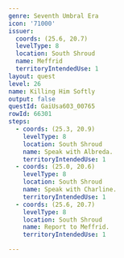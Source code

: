 ```yaml
---
genre: Seventh Umbral Era
icon: '71000'
issuer:
  coords: (25.6, 20.7)
  levelType: 8
  location: South Shroud
  name: Meffrid
  territoryIntendedUse: 1
layout: quest
level: 26
name: Killing Him Softly
output: false
questId: GaiUsa603_00765
rowId: 66301
steps:
  - coords: (25.3, 20.9)
    levelType: 8
    location: South Shroud
    name: Speak with Albreda.
    territoryIntendedUse: 1
  - coords: (25.0, 20.6)
    levelType: 8
    location: South Shroud
    name: Speak with Charline.
    territoryIntendedUse: 1
  - coords: (25.6, 20.7)
    levelType: 8
    location: South Shroud
    name: Report to Meffrid.
    territoryIntendedUse: 1

---
```

